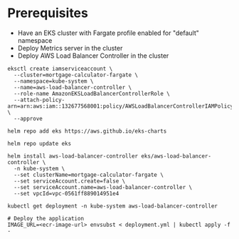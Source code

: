 # Prerequisites
- Have an EKS cluster with Fargate profile enabled for "default" namespace
- Deploy Metrics server in the cluster
- Deploy AWS Load Balancer Controller in the cluster

```
eksctl create iamserviceaccount \   
  --cluster=mortgage-calculator-fargate \
  --namespace=kube-system \
  --name=aws-load-balancer-controller \
  --role-name AmazonEKSLoadBalancerControllerRole \
  --attach-policy-arn=arn:aws:iam::132677568001:policy/AWSLoadBalancerControllerIAMPolicy \
  --approve

helm repo add eks https://aws.github.io/eks-charts

helm repo update eks

helm install aws-load-balancer-controller eks/aws-load-balancer-controller \
  -n kube-system \
  --set clusterName=mortgage-calculator-fargate \
  --set serviceAccount.create=false \
  --set serviceAccount.name=aws-load-balancer-controller \
  --set vpcId=vpc-0561ff889014951e4

kubectl get deployment -n kube-system aws-load-balancer-controller

# Deploy the application
IMAGE_URL=<ecr-image-url> envsubst < deployment.yml | kubectl apply -f -
```

